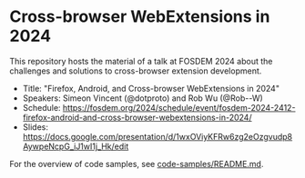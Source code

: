 # Cross-browser WebExtensions in 2024

This repository hosts the material of a talk at FOSDEM 2024 about the challenges
and solutions to cross-browser extension development.

* Title: "Firefox, Android, and Cross-browser WebExtensions in 2024"
* Speakers: Simeon Vincent (@dotproto) and Rob Wu (@Rob--W)
* Schedule: https://fosdem.org/2024/schedule/event/fosdem-2024-2412-firefox-android-and-cross-browser-webextensions-in-2024/
* Slides: https://docs.google.com/presentation/d/1wxOViyKFRw6zg2eOzgvudp8AywpeNcpG_iJ1wI1j_Hk/edit

For the overview of code samples, see [code-samples/README.md](code-samples/README.md).
